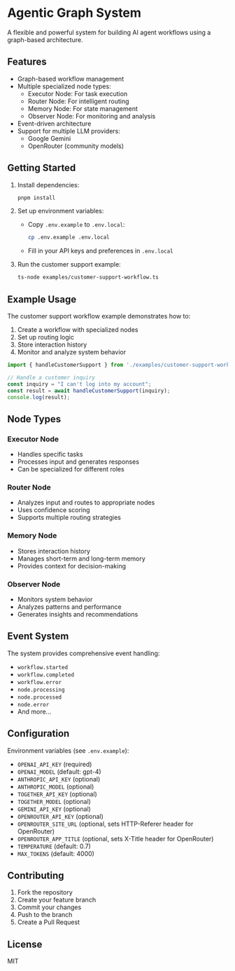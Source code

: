 # Agentic Graph System

A flexible and powerful system for building AI agent workflows using a graph-based architecture.

## Features

- Graph-based workflow management
- Multiple specialized node types:
  - Executor Node: For task execution
  - Router Node: For intelligent routing
  - Memory Node: For state management
  - Observer Node: For monitoring and analysis
- Event-driven architecture
- Support for multiple LLM providers:
  - Google Gemini
  - OpenRouter (community models)

## Getting Started

1. Install dependencies:

   ```bash
   pnpm install
   ```

2. Set up environment variables:

   - Copy `.env.example` to `.env.local`:
     ```bash
     cp .env.example .env.local
     ```
   - Fill in your API keys and preferences in `.env.local`

3. Run the customer support example:
   ```bash
   ts-node examples/customer-support-workflow.ts
   ```

## Example Usage

The customer support workflow example demonstrates how to:

1. Create a workflow with specialized nodes
2. Set up routing logic
3. Store interaction history
4. Monitor and analyze system behavior

```typescript
import { handleCustomerSupport } from './examples/customer-support-workflow';

// Handle a customer inquiry
const inquiry = "I can't log into my account";
const result = await handleCustomerSupport(inquiry);
console.log(result);
```

## Node Types

### Executor Node

- Handles specific tasks
- Processes input and generates responses
- Can be specialized for different roles

### Router Node

- Analyzes input and routes to appropriate nodes
- Uses confidence scoring
- Supports multiple routing strategies

### Memory Node

- Stores interaction history
- Manages short-term and long-term memory
- Provides context for decision-making

### Observer Node

- Monitors system behavior
- Analyzes patterns and performance
- Generates insights and recommendations

## Event System

The system provides comprehensive event handling:

- `workflow.started`
- `workflow.completed`
- `workflow.error`
- `node.processing`
- `node.processed`
- `node.error`
- And more...

## Configuration

Environment variables (see `.env.example`):

- `OPENAI_API_KEY` (required)
- `OPENAI_MODEL` (default: gpt-4)
- `ANTHROPIC_API_KEY` (optional)
- `ANTHROPIC_MODEL` (optional)
- `TOGETHER_API_KEY` (optional)
- `TOGETHER_MODEL` (optional)
- `GEMINI_API_KEY` (optional)
- `OPENROUTER_API_KEY` (optional)
- `OPENROUTER_SITE_URL` (optional, sets HTTP-Referer header for OpenRouter)
- `OPENROUTER_APP_TITLE` (optional, sets X-Title header for OpenRouter)
- `TEMPERATURE` (default: 0.7)
- `MAX_TOKENS` (default: 4000)

## Contributing

1. Fork the repository
2. Create your feature branch
3. Commit your changes
4. Push to the branch
5. Create a Pull Request

## License

MIT
